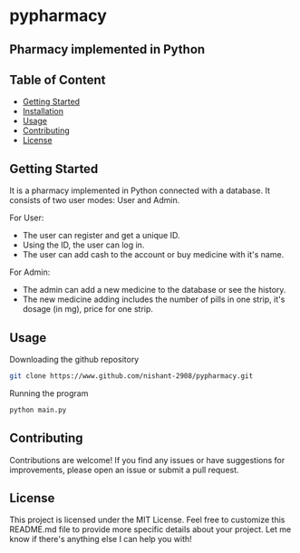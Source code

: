 # pypharmacy
## Pharmacy implemented in Python

## Table of Content
- [Getting Started](#getting-started)
- [Installation](#installation)
- [Usage](#usage)
- [Contributing](#contributing)
- [License](#license)

## Getting Started
It is a pharmacy implemented in Python connected with a database.
It consists of two user modes: User and Admin.

For User:
- The user can register and get a unique ID.
- Using the ID, the user can log in.
- The user can add cash to the account or buy medicine with it's name.

For Admin:
- The admin can add a new medicine to the database or see the history.
- The new medicine adding includes the number of pills in one strip, it's dosage (in mg), price for one strip.

## Usage
Downloading the github repository

```bash
git clone https://www.github.com/nishant-2908/pypharmacy.git
```

Running the program
```bash
python main.py
```

## Contributing
Contributions are welcome! If you find any issues or have suggestions for improvements, please open an issue or submit a pull request.

## License
This project is licensed under the MIT License.
Feel free to customize this README.md file to provide more specific details about your project.
Let me know if there's anything else I can help you with!
